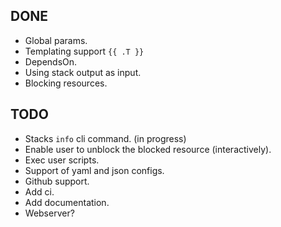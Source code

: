## DONE
* Global params.
* Templating support `{{ .T }}`
* DependsOn.
* Using stack output as input.
* Blocking resources.

## TODO
* Stacks `info` cli command. (in progress)
* Enable user to unblock the blocked resource (interactively).
* Exec user scripts.
* Support of yaml and json configs.
* Github support.
* Add ci.
* Add documentation.
* Webserver?
